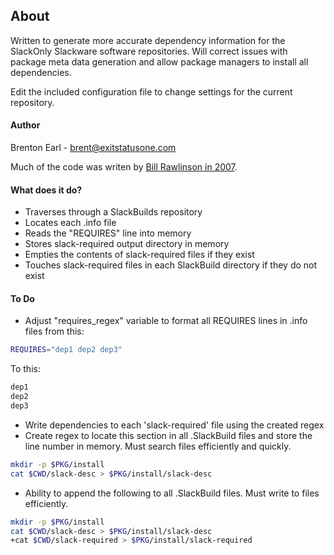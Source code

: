 ## About

Written to generate more accurate dependency information for the
SlackOnly Slackware software repositories.  Will correct issues with
package meta data generation and allow package managers to install all
dependencies.

Edit the included configuration file to change settings for the current
repository.

#### Author

Brenton Earl - brent@exitstatusone.com

Much of the code was writen by [Bill Rawlinson in
2007](http://code.rawlinson.us/2007/02/ruby-directory-traversal.html).


#### What does it do?

*  Traverses through a SlackBuilds repository
*  Locates each .info file
*  Reads the "REQUIRES" line into memory
*  Stores slack-required output directory in memory
*  Empties the contents of slack-required files if they exist
*  Touches slack-required files in each SlackBuild directory if they do
   not exist

#### To Do

*  Adjust "requires_regex" variable to format all REQUIRES lines in
   .info files from this:
```bash
REQUIRES="dep1 dep2 dep3"
```
To this:
```bash
dep1
dep2
dep3
```
*  Write dependencies to each 'slack-required' file using the created
   regex
*  Create regex to locate this section in all .SlackBuild files and
   store the line number in memory.  Must search files efficiently and
   quickly.
```bash
mkdir -p $PKG/install
cat $CWD/slack-desc > $PKG/install/slack-desc
```
*  Ability to append the following to all .SlackBuild files.  Must write
   to files efficiently.
```bash
mkdir -p $PKG/install
cat $CWD/slack-desc > $PKG/install/slack-desc
+cat $CWD/slack-required > $PKG/install/slack-required
```
